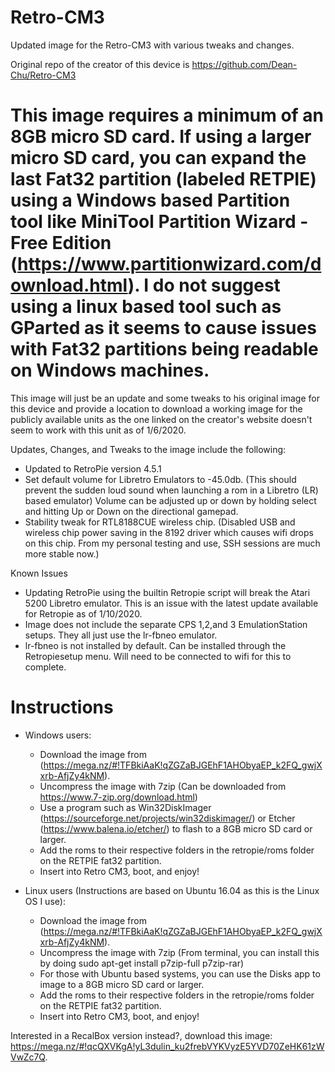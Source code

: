 # Retro-CM3
Updated image for the Retro-CM3 with various tweaks and changes.  

Original repo of the creator of this device is https://github.com/Dean-Chu/Retro-CM3

# This image requires a minimum of an 8GB micro SD card. If using a larger micro SD card, you can expand the last Fat32 partition (labeled RETPIE) using a Windows based Partition tool like MiniTool Partition Wizard - Free Edition (https://www.partitionwizard.com/download.html). I do not suggest using a linux based tool such as GParted as it seems to cause issues with Fat32 partitions being readable on Windows machines.

This image will just be an update and some tweaks to his original image for this device and provide a location to download a working image for the publicly available units as the one linked on the creator's website doesn't seem to work with this unit as of 1/6/2020.

Updates, Changes, and Tweaks to the image include the following:
-  Updated to RetroPie version 4.5.1
-  Set default volume for Libretro Emulators to -45.0db.  (This should prevent the sudden loud sound when launching a rom in a Libretro (LR) based emulator)  Volume can be adjusted up or down by holding select and hitting Up or Down on the directional gamepad.
-  Stability tweak for RTL8188CUE wireless chip.  (Disabled USB and wireless chip power saving in the 8192 driver which causes wifi drops on this chip.  From my personal testing and use, SSH sessions are much more stable now.)

Known Issues
-  Updating RetroPie using the builtin Retropie script will break the Atari 5200 Libretro emulator.  This is an issue with the latest update available for Retropie as of 1/10/2020.
-  Image does not include the separate CPS 1,2,and 3 EmulationStation setups.  They all just use the lr-fbneo emulator.
-  lr-fbneo is not installed by default.  Can be installed through the Retropiesetup menu.  Will need to be connected to wifi for this to complete.

#  Instructions
-  Windows users:
   -  Download the image from (https://mega.nz/#!TFBkiAaK!qZGZaBJGEhF1AHObyaEP_k2FQ_gwjXxrb-AfjZy4kNM).        
   -  Uncompress the image with 7zip (Can be downloaded from https://www.7-zip.org/download.html)
   -  Use a program such as Win32DiskImager (https://sourceforge.net/projects/win32diskimager/) or Etcher (https://www.balena.io/etcher/) to flash to a 8GB micro SD card or larger.
   -  Add the roms to their respective folders in the retropie/roms folder on the RETPIE fat32 partition.
   -  Insert into Retro CM3, boot, and enjoy!

-  Linux users (Instructions are based on Ubuntu 16.04 as this is the Linux OS I use):
   -  Download the image from (https://mega.nz/#!TFBkiAaK!qZGZaBJGEhF1AHObyaEP_k2FQ_gwjXxrb-AfjZy4kNM).         
   -  Uncompress the image with 7zip (From terminal, you can install this by doing sudo apt-get install p7zip-full p7zip-rar)   
   -  For those with Ubuntu based systems, you can use the Disks app to image to a 8GB micro SD card or larger.
   -  Add the roms to their respective folders in the retropie/roms folder on the RETPIE fat32 partition.
   -  Insert into Retro CM3, boot, and enjoy!

Interested in a RecalBox version instead?, download this image: https://mega.nz/#!qcQXVKgA!yL3dulin_ku2frebVYKVyzE5YVD70ZeHK61zWVwZc7Q.
